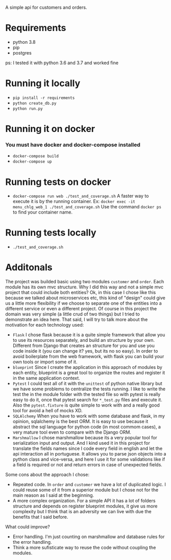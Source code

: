 A simple api for customers and orders.

# Requirements
- python 3.8
- pip
- postgres

ps: I tested it with python 3.6 and 3.7 and worked fine

# Running it locally
- `pip install -r requirements`
- `python create_db.py`
- `python run.py`

# Running it on docker
### You must have docker and docker-compose installed
- `docker-compose build`
- `docker-compose up`

# Running tests on docker
- `docker-compose run web ./test_and_coverage.sh`
 A faster way to execute it is by the running container. Ex: `docker exec -it menu_chlg_web_1 ./test_and_coverage.sh`
 Use the command `docker ps` to find your container name.

# Running tests locally
- `./test_and_coverage.sh`

# Additonals
The project was builded basic using two modules `customer` and `order`. Each module has its own mvc structure.
Why I did this way and not a simple mvc project that could include both entities? Ok, in this case I chose like this because we talked about microservices etc,
this kind of "design" could give us a little more flexibility if we choose to separate one of the entities into a different service or even a different project.
Of course in this project the domain was very simple (a little crud of two things) but I tried to demonstrate an idea here.
That said, I will try to talk more about the motivation for each technology used:
- `Flask`
  I chose flask because it is a quite simple framework that allow you to use its resources separately, and build an structure by your own. Different from Django that
  creates an structure for you and use you code inside it (you can change it? yes, but its no so easy).
  In order to avoid boilerplate from the web framework, with flask you can build your own tools or import some of it.
- `blueprint`
  Since I create the application in this approach of modules by each entity, blueprint is a great tool to organize the routes and register it in the same application
  context.
- `Pytest`
  I could test all of it with the `unittest` of python native library but we have some problems to centralize the tests running. I like to write the test the
  in the module folder with the tested file so with pytest is really easy to do it, once that pytest search for `*_test.py` files and execute it. Also the `pytest.fixture` is quite  simple to work with and a really good tool for avoid a hell of mocks XD.
- `SQLAlchemy`
  When you have to work with some database and flask, in my opinion, sqlalchemy is the best ORM. It is easy to use because it abstract the sql language for python code
  (in most commom cases), a very mature tool even to compare with the Django ORM.
- `Marshmallow`
  I chose marshmallow because its a very popular tool for serialization input and output. And I kind used it in this project for translate the fields names since I code
  every field in english and let the api interaction all in portuguese.
  It allows you to parse json objects into a python class and vice-versa, and here I use it for some validations like if a field is required or not and return errors in
  case of unexpected fields.

Some cons about the approach I chose:
- Repeated code. In `order` and `customer` we have a lot of duplicated logic. I could reuse some of it from a superior module but I chose not for the main reason as I
  said at the beginning.
- A more complex organization. For a simple API it has a lot of folders structure and depends on register blueprint modules, it give us more complexity but I
  think that is an adversity we can live with due the benefits that I said before.

What could improve?
- Error handling. I'm just counting on marshmallow and database rules for the error handling.
- Think a more sufisticate way to reuse the code without coupling the modules.
